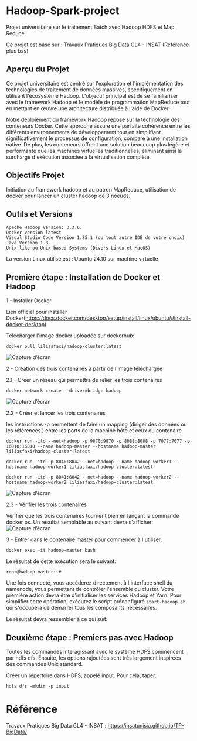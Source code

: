 # Hadoop-Spark-project

Projet universitaire sur le traitement Batch avec Hadoop HDFS et Map Reduce

Ce projet est basé sur : Travaux Pratiques Big Data GL4 - INSAT (Référence plus bas)

## Aperçu du Projet

Ce projet universitaire est centré sur l'exploration et l'implémentation des technologies de traitement de données massives, spécifiquement en utilisant l'écosystème Hadoop. L'objectif principal est de se familiariser avec le framework Hadoop et le modèle de programmation MapReduce tout en mettant en œuvre une architecture distribuée à l'aide de Docker.

Notre déploiement du framework Hadoop repose sur la technologie des conteneurs Docker. Cette approche assure une parfaite cohérence entre les différents environnements de développement tout en simplifiant significativement le processus de configuration, comparé à une installation native. De plus, les conteneurs offrent une solution beaucoup plus légère et performante que les machines virtuelles traditionnelles, éliminant ainsi la surcharge d'exécution associée à la virtualisation complète.

## Objectifs Projet

Initiation au framework hadoop et au patron MapReduce, utilisation de docker pour lancer un cluster hadoop de 3 noeuds.

## Outils et Versions

    Apache Hadoop Version: 3.3.6.
    Docker Version latest
    Visual Studio Code Version 1.85.1 (ou tout autre IDE de votre choix)
    Java Version 1.8.
    Unix-like ou Unix-based Systems (Divers Linux et MacOS)

La version Linux utilisé est : Ubuntu 24.10 sur machine virtuelle

## Première étape : Installation de Docker et Hadoop

1 - Installer Docker

Lien officiel pour installer Docker(https://docs.docker.com/desktop/setup/install/linux/ubuntu/#install-docker-desktop)

Télécharger l'image docker uploadée sur dockerhub:

    docker pull liliasfaxi/hadoop-cluster:latest

![Capture d’écran](https://github.com/user-attachments/assets/f4d74696-20b4-4cb4-ab8c-bd33bd292b15)

2 - Création des trois contenaires à partir de l'image téléchargée 


2.1 - Créer un réseau qui permettra de relier les trois contenaires

    docker network create --driver=bridge hadoop

![Capture d’écran](https://github.com/user-attachments/assets/be13043c-29c4-491e-9b0a-0f5332c3f694)


2.2 - Créer et lancer les trois contenaires 

les instructions -p permettent de faire un mapping (diriger des données ou les références ) entre les ports de la machine hôte et ceux du contenaire

    docker run -itd --net=hadoop -p 9870:9870 -p 8088:8088 -p 7077:7077 -p 16010:16010 --name hadoop-master --hostname hadoop-master liliasfaxi/hadoop-cluster:latest
    
    docker run -itd -p 8040:8042 --net=hadoop --name hadoop-worker1 --hostname hadoop-worker1 liliasfaxi/hadoop-cluster:latest
    
    docker run -itd -p 8041:8042 --net=hadoop --name hadoop-worker2 --hostname hadoop-worker2 liliasfaxi/hadoop-cluster:latest

![Capture d’écran ](https://github.com/user-attachments/assets/4252fa90-1d87-4f3d-8d26-fe27389dce44)


2.3 - Vérifier les trois contenaires 

 Vérifier que les trois contenaires tournent bien en lançant la commande docker ps. Un résultat semblable au suivant devra s'afficher:
 ![Capture d’écran ](https://github.com/user-attachments/assets/95670f79-5bd8-4989-8e69-b8b77c0b8f96)


3 - Entrer dans le contenaire master pour commencer à l'utiliser.

    docker exec -it hadoop-master bash

Le résultat de cette exécution sera le suivant:

    root@hadoop-master:~#
    
Une fois connecté, vous accéderez directement à l'interface shell du namenode, vous permettant de contrôler l'ensemble du cluster. Votre première action devra être d'initialiser les services Hadoop et Yarn. Pour simplifier cette opération, exécutez le script préconfiguré `start-hadoop.sh` qui s'occupera de démarrer tous les composants nécessaires.

Le résultat devra ressembler à ce qui suit:

## Deuxième étape : Premiers pas avec Hadoop

Toutes les commandes interagissant avec le système HDFS commencent par hdfs dfs. Ensuite, les options rajoutées sont très largement inspirées des commandes Unix standard.

Créer un répertoire dans HDFS, appelé input. Pour cela, taper:

    hdfs dfs -mkdir -p input

# Référence

Travaux Pratiques Big Data GL4 - INSAT : https://insatunisia.github.io/TP-BigData/
